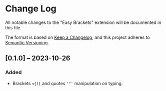# Change Log

All notable changes to the "Easy Brackets" extension will be documented in this file.

The format is based on [Keep a Changelog](https://keepachangelog.com/en/1.0.0/),
and this project adheres to [Semantic Versioning](https://semver.org/spec/v2.0.0.html).

## [0.1.0] – 2023-10-26

### Added

- Brackets `<{([` and quotes <code>'"`</code> manipulation on typing.
